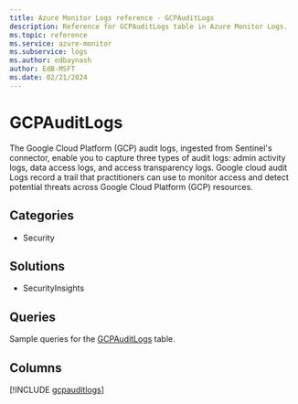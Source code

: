 ```yaml
---
title: Azure Monitor Logs reference - GCPAuditLogs
description: Reference for GCPAuditLogs table in Azure Monitor Logs.
ms.topic: reference
ms.service: azure-monitor
ms.subservice: logs
ms.author: edbaynash
author: EdB-MSFT
ms.date: 02/21/2024
---
```


# GCPAuditLogs

The Google Cloud Platform (GCP) audit logs, ingested from Sentinel's connector, enable you to capture three types of audit logs: admin activity logs, data access logs, and access transparency logs. Google cloud audit Logs record a trail that practitioners can use to monitor access and detect potential threats across Google Cloud Platform (GCP) resources.


## Categories

- Security

## Solutions

- SecurityInsights

## Queries

 Sample queries for the [GCPAuditLogs](/azure/azure-monitor/reference/queries/gcpauditlogs) table.


## Columns
  
[!INCLUDE [gcpauditlogs](.././tables/includes/gcpauditlogs-include.md)]
